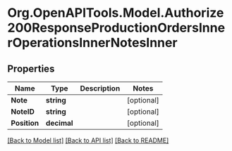 # Org.OpenAPITools.Model.Authorize200ResponseProductionOrdersInnerOperationsInnerNotesInner

## Properties

Name | Type | Description | Notes
------------ | ------------- | ------------- | -------------
**Note** | **string** |  | [optional] 
**NoteID** | **string** |  | [optional] 
**Position** | **decimal** |  | [optional] 

[[Back to Model list]](../README.md#documentation-for-models) [[Back to API list]](../README.md#documentation-for-api-endpoints) [[Back to README]](../README.md)

